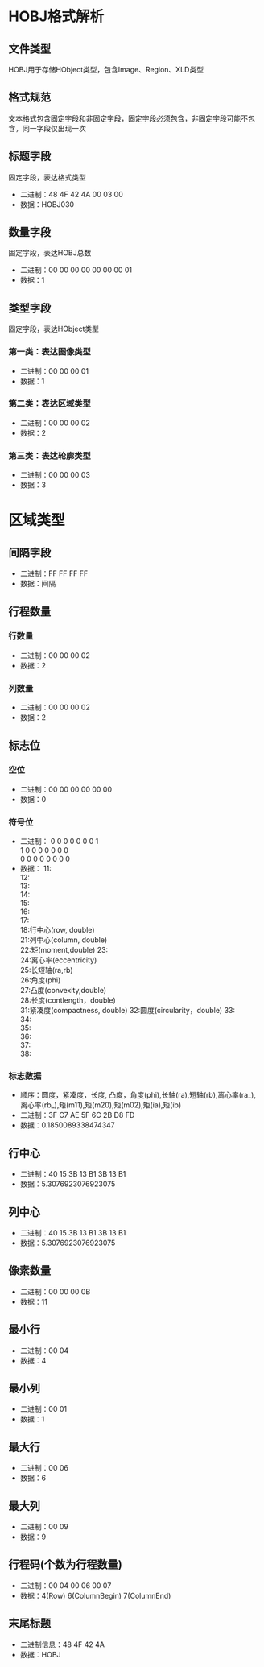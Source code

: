 # HOBJ格式解析

## 文件类型  
HOBJ用于存储HObject类型，包含Image、Region、XLD类型
  
## 格式规范  
文本格式包含固定字段和非固定字段，固定字段必须包含，非固定字段可能不包含，同一字段仅出现一次  
  
## 标题字段  
固定字段，表达格式类型  
- 二进制：48 4F 42 4A 00 03 00
- 数据：HOBJ030  
  
## 数量字段
固定字段，表达HOBJ总数
- 二进制：00 00 00 00 00 00 00 01 
- 数据：1  

## 类型字段    
固定字段，表达HObject类型 
### 第一类：表达图像类型
- 二进制：00 00 00 01  
- 数据：1  
  
### 第二类：表达区域类型  
- 二进制：00 00 00 02  
- 数据：2  
  
### 第三类：表达轮廓类型  
- 二进制：00 00 00 03  
- 数据：3  
  
# 区域类型

## 间隔字段
- 二进制：FF FF FF FF
- 数据：间隔 

## 行程数量

### 行数量
- 二进制：00 00 00 02
- 数据：2

### 列数量
- 二进制：00 00 00 02
- 数据：2 

## 标志位

### 空位
- 二进制：00 00 00 00 00 00
- 数据：0

### 符号位
- 二进制：
  0 0 0 0 0 0 0 1   
  1 0 0 0 0 0 0 0   
  0 0 0 0 0 0 0 0
- 数据：
  11:  
  12:  
  13:  
  14:  
  15:  
  16:  
  17:  
  18:行中心(row, double)  
  21:列中心(column, double)   
  22:矩(moment,double)
  23:  
  24:离心率(eccentricity)  
  25:长短轴(ra,rb)  
  26:角度(phi)  
  27:凸度(convexity,double)  
  28:长度(contlength，double)  
  31:紧凑度(compactness, double)
  32:圆度(circularity，double)
  33:  
  34:  
  35:  
  36:  
  37:  
  38:  

### 标志数据
- 顺序：圆度，紧凑度，长度, 凸度，角度(phi),长轴(ra),短轴(rb),离心率(ra_),离心率(rb_),矩(m11),矩(m20),矩(m02),矩(ia),矩(ib)
- 二进制：3F C7 AE 5F 6C 2B D8 FD
- 数据：0.1850089338474347

## 行中心
- 二进制：40 15 3B 13 B1 3B 13 B1
- 数据：5.3076923076923075

## 列中心
- 二进制：40 15 3B 13 B1 3B 13 B1
- 数据：5.3076923076923075

## 像素数量
- 二进制：00 00 00 0B
- 数据：11

## 最小行
- 二进制：00 04
- 数据：4

## 最小列
- 二进制：00 01
- 数据：1

## 最大行
- 二进制：00 06
- 数据：6

## 最大列
- 二进制：00 09
- 数据：9

## 行程码(个数为行程数量)
- 二进制：00 04 00 06 00 07
- 数据：4(Row) 6(ColumnBegin) 7(ColumnEnd)
  
## 末尾标题  
- 二进制信息：48 4F 42 4A 
- 数据：HOBJ  
  
